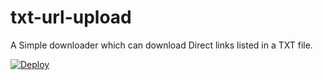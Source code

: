 # txt-url-upload
A Simple downloader which can download Direct links listed in a TXT file.

[![Deploy](https://www.herokucdn.com/deploy/button.svg)](https://heroku.com/deploy?template=https://github.com/MiyukiKun/txt-url)
